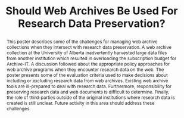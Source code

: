 ---
abstract: 'This poster describes some of the challenges for managing web archive collections
  when they intersect with research data preservation. A web archive collection at
  the University of Alberta inadvertently harvested large data files from another
  institution which resulted in overloading the subscription budget for Archive-IT.
  A discussion followed about the appropriate policy approaches for web archive programs
  when they encounter research data on the web. The poster presents some of the evaluation
  criteria used to make decisions about including or excluding research data from
  web archives. Existing web archive tools are ill-prepared to deal with research
  data. Furthermore, responsibility for preserving research data and web documents
  is difficult to determine. Finally, the role of third-parties outside of the original
  institutions where research data is created is still unclear.

  Future activity in this area should address these challenges.'
creators:
- Suomela, Todd
date: null
document_url: https://services.phaidra.univie.ac.at/api/object/o:429603/download
grand_parent: iPRES
institutions: []
keywords:
- web archives
- research data
- preservation policies
landing_page_url: https://phaidra.univie.ac.at/o:429603
language: eng
layout: publication
license: CC BY 4.0 International
notes_url: null
parent: iPRES 2015
presentation_url: null
publication_type: poster
size: 109107
source_name: iPRES
title: Should Web Archives Be Used For Research Data Preservation?
year: 2015
---